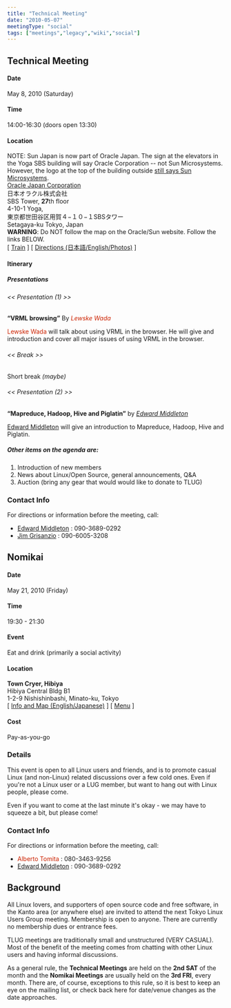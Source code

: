 ```yaml
---
title: "Technical Meeting"
date: "2010-05-07"
meetingType: "social"
tags: ["meetings","legacy","wiki","social"]
---
```


<h2 id="technical_meeting">Technical Meeting</h2>
<h4 id="date">Date</h4>
<p>May 8, 2010 (Saturday)</p>
<h4 id="time">Time</h4>
<p>14:00-16:30 (doors open 13:30)</p>
<h4 id="location">Location</h4>
<p>NOTE: Sun Japan is now part of Oracle Japan. The sign at the elevators in the Yoga SBS building will say Oracle Corporation -- not Sun Microsystems. However, the logo at the top of the building outside <a href="http://www.flickr.com/photos/jimgris/4507344557/">still says Sun Microsystems</a>.<br />
<a href="http://jp.sun.com/">Oracle Japan Corporation</a><br />
日本オラクル株式会社<br />
SBS Tower, <b>27</b>th floor<br />
4-10-1 Yoga,<br />
東京都世田谷区用賀４−１０−１SBSタワー<br />
Setagaya-ku Tokyo, Japan<br />
<b>WARNING</b>: Do NOT follow the map on the Oracle/Sun website. Follow the links BELOW.<br />
[ <a href="http://maps.google.co.jp/maps?f=d&amp;saddr=%E6%B8%8B%E8%B0%B7%E9%A7%85&amp;daddr=%E6%9D%B1%E4%BA%AC%E9%83%BD%E4%B8%96%E7%94%B0%E8%B0%B7%E5%8C%BA%E7%94%A8%E8%B3%804-10-1&amp;hl=ja&amp;geocode=683348815625358964,35.658517,139.701334%3B11376509672142226973,35.626641,139.632930&amp;mra=ls&amp;date=08%2F09%2F13&amp;time=13:50&amp;ttype=arr&amp;noexp=0&amp;noal=0&amp;sort=time&amp;sll=35.635507,139.663939&amp;sspn=0.095289,0.109692&amp;ie=UTF8&amp;z=13&amp;start=0">Train</a> ] [ <a href="./Meetings:Locations:Yoga:Sun">Directions (日本語/English/Photos)</a> ]</p>
<h4 id="itinerary">Itinerary</h4>
<h5 id="presentations">Presentations</h5>
<h6 id="presentation_1">&lt;&lt; Presentation (1) &gt;&gt;</h6>
<p><strong>“VRML browsing”</strong> By <em><font color="#CC2200">Lewske Wada</font></em></p>
<p><font color="#CC2200">Lewske Wada</font> will talk about using VRML in the browser. He will give and introduction and cover all major issues of using VRML in the browser.</p>
<h6 id="break">&lt;&lt; Break &gt;&gt;</h6>
<p>Short break <em>(maybe)</em></p>
<h6 id="presentation_2">&lt;&lt; Presentation (2) &gt;&gt;</h6>
<p><strong>“Mapreduce, Hadoop, Hive and Piglatin”</strong> by <em><a href="./Edward_Middleton">Edward Middleton</a></em></p>
<p><a href="./Edward_Middleton">Edward Middleton</a> will give an introduction to Mapreduce, Hadoop, Hive and Piglatin.</p>
<h5 id="other_items_on_the_agenda_are">Other items on the agenda are:</h5>
<ol>
<li>Introduction of new members</li>
<li>News about Linux/Open Source, general announcements, Q&amp;A</li>
<li>Auction (bring any gear that would would like to donate to TLUG)</li>
</ol>
<h3 id="contact_info">Contact Info</h3>
<p>For directions or information before the meeting, call:</p>
<ul>
<li><a href="./Edward_Middleton">Edward Middleton</a> : 090-3689-0292</li>
<li><a href="./Jim_Grisanzio">Jim Grisanzio</a> : 090-6005-3208</li>
</ul>

<h2 id="nomikai">Nomikai</h2>
<h4 id="date_1">Date</h4>
<p>May 21, 2010 (Friday)</p>
<h4 id="time_1">Time</h4>
<p>19:30 - 21:30</p>
<h4 id="event">Event</h4>
<p>Eat and drink (primarily a social activity)</p>
<h4 id="location_1">Location</h4>
<p><strong>Town Cryer, Hibiya</strong><br />
Hibiya Central Bldg B1<br />
1-2-9 Nishishinbashi, Minato-ku, Tokyo<br />
[ <a href="http://www.towncryer.jp/TChibiya.html">Info and Map (English/Japanese)</a> ]
[ <a href="http://www.towncryer.jp/TCmenu.html">Menu</a> ]</p>
<h4 id="cost">Cost</h4>
<p>Pay-as-you-go</p>
<h3 id="details">Details</h3>
<p>This event is open to all Linux users and friends, and is to promote casual Linux (and non-Linux) related discussions over a few cold ones. Even if you're not a Linux user or a LUG member, but want to hang out with Linux people, please come.</p>
<p>Even if you want to come at the last minute it's okay - we may have to squeeze a bit, but please come!</p>
<h3 id="contact_info_1">Contact Info</h3>
<p>For directions or information before the meeting, call:</p>
<ul>
<li><font color="#CC2200">Alberto Tomita</font> : 080-3463-9256</li>
<li><a href="./Edward_Middleton">Edward Middleton</a> : 090-3689-0292</li>
</ul>

<h2 id="introduction">Background</h2>
<p>All Linux lovers, and supporters of open source code and free software, in the Kanto area (or anywhere else) are invited to attend the next Tokyo Linux Users Group meeting. Membership is open to anyone. There are currently no membership dues or entrance fees.</p>
<p>TLUG meetings are traditionally small and unstructured (VERY CASUAL). Most of the benefit of the meeting comes from chatting with other Linux users and having informal discussions.</p>
<p>As a general rule, the <b>Technical Meetings</b> are held on the <b>2nd SAT</b> of the month and the <b>Nomikai Meetings</b> are usually held on the <b>3rd FRI</b>, every month. There are, of course, exceptions to this rule, so it is best to keep an eye on the mailing list, or check back here for date/venue changes as the date approaches.</p>
